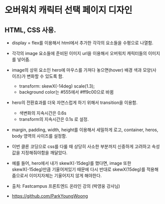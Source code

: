# 오버워치 캐릭터 선택 페이지 디자인

## HTML, CSS 사용.

* display = flex를 이용해서 html에서 추가한 각각의 요소들을 수평으로 나열함.
* 각각의 image 요소들에 준비된 이미지 url을 이용해서 오버워치 캐릭터들의 이미지를 넣어줌.
* image의 상위 요소인 hero에 마우스를 가져다 놓으면(hover) 배경 색과 모양(사이즈)가 변화할 수 있도록 함.
    + transform: skewX(-14deg) scale(1.3);
    + background color는 #555에서 #ff9c00으로 바뀜
* hero의 전환효과를 더욱 자연스럽게 하기 위해서 transition을 이용함.
    + 색변화의 지속시간은 0.6s
    + transform의 지속시간은 0.1s 로 설정.
* margin, padding, width, height를 이용해서 세밀하게 로고, container, heros, body 영역의 사이즈를 설정함.

* 이번 클론 코딩으로 css를 다룰 때 상당히 사소한 부분까지 신중하게 고려하고 속성값을 지정해줘야함을 깨달았다.
* 예를 들어, hero에서 내가 skewX(-15deg)를 했다면, image 또한 skewX(-15deg)만큼 기울어져있기 때문에 다시 반대로 skewX(15deg)를 적용해줌으로서 이미지자체는 기울어지지 않게 해야한다.

* 출처: Fastcampus 프론트엔드 온라인 강의 (박영웅 강사님)
* https://github.com/ParkYoungWoong
  
